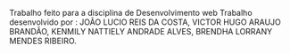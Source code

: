 Trabalho feito para a disciplina de Desenvolvimento web Trabalho desenvolvido por : JOÃO LUCIO REIS DA COSTA, VICTOR HUGO ARAUJO BRANDÃO, KENMILY NATTIELY ANDRADE ALVES, BRENDHA LORRANY MENDES RIBEIRO.